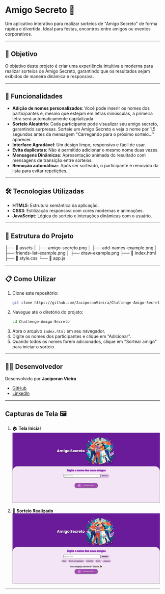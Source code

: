 # Amigo Secreto 🎉

Um aplicativo interativo para realizar sorteios de "Amigo Secreto" de forma rápida e divertida. Ideal para festas, encontros entre amigos ou eventos corporativos.

---

## 🎯 Objetivo

O objetivo deste projeto é criar uma experiência intuitiva e moderna para realizar sorteios de Amigo Secreto, garantindo que os resultados sejam exibidos de maneira dinâmica e responsiva.

---

## 🚀 Funcionalidades

- **Adição de nomes personalizados**: Você pode inserir os nomes dos participantes e, mesmo que estejam em letras minúsculas, a primeira letra será automaticamente capitalizada
- **Sorteio Aleatório**: Cada participante pode visualizar seu amigo secreto, garantindo surpresas. Sorteie um Amigo Secreto e veja o nome por 1,5 segundos antes da mensagem "Carregando para o próximo sorteio..." aparecer.
- **Interface Agradável**: Um design limpo, responsivo e fácil de usar.
- **Evita duplicatas**: Não é permitido adicionar o mesmo nome duas vezes.
- **Mensagens Dinâmicas**: Apresentação animada do resultado com mensagens de transição entre sorteios.
- **Remoção automática:**:  Após ser sorteado, o participante é removido da lista para evitar repetições.
  
---

## 🛠️ Tecnologias Utilizadas

- **HTML5**: Estrutura semântica da aplicação.
- **CSS3**: Estilização responsiva com cores modernas e animações.
- **JavaScript**: Lógica do sorteio e interações dinâmicas com o usuário.

---

## 📂 Estrutura do Projeto

├── 📁 assets
│   ├── amigo-secreto.png
│   ├── add-names-example.png
│   ├── friends-list-example.png
│   ├── draw-example.png
├── 📄 index.html
├── 📄 style.css
└── 📄 app.js


---

## 📋 Como Utilizar

1. Clone este repositório:
   ```bash
   git clone https://github.com/JaciporanVieira/Challenge-Amigo-Secreto
   ```
2. Navegue até o diretório do projeto:
   ```bash
   cd Challenge-Amigo-Secreto
   ```
3. Abra o arquivo `index.html` em seu navegador.
4. Digite os nomes dos participantes e clique em "Adicionar".
5. Quando todos os nomes forem adicionados, clique em "Sortear amigo" para iniciar o sorteio.

---

## 👨‍💻 Desenvolvedor

Desenvolvido por **Jaciporan Vieira**

- [GitHub](https://github.com/JaciporanVieira)
- [LinkedIn](https://www.linkedin.com/in/jaciporan-vieira)

---

## Capturas de Tela 🖼️

1. 🏠 **Tela Inicial**  
   ![Tela Inicial](./assets/tela_inicial.png)

2. 🎲 **Sorteio Realizado**  
   ![Sorteio Realizado](./assets/sorteio_realizado.png)

---



